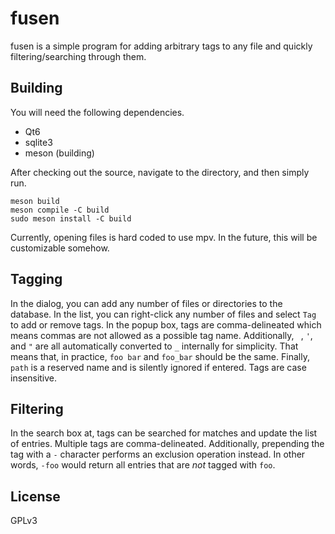 # fusen
fusen is a simple program for adding arbitrary tags to any file and quickly filtering/searching through them.

## Building
You will need the following dependencies.

* Qt6
* sqlite3
* meson (building)

After checking out the source, navigate to the directory, and then simply run.
```
meson build
meson compile -C build
sudo meson install -C build
```

Currently, opening files is hard coded to use mpv. In the future, this will be customizable somehow.

## Tagging
In the dialog, you can add any number of files or directories to the database. In the list, you can right-click
any number of files and select `Tag` to add or remove tags. In the popup box, tags are comma-delineated which means
commas are not allowed as a possible tag name. Additionally, ` `, `'`, and `"` are all automatically converted
to `_` internally for simplicity. That means that, in practice, `foo bar` and `foo_bar` should be the same. Finally,
`path` is a reserved name and is silently ignored if entered. Tags are case insensitive.

## Filtering
In the search box at, tags can be searched for matches and update the list of entries. Multiple tags are
comma-delineated. Additionally, prepending the tag with a `-` character performs an exclusion operation instead.
In other words, `-foo` would return all entries that are *not* tagged with `foo`.

## License
GPLv3
